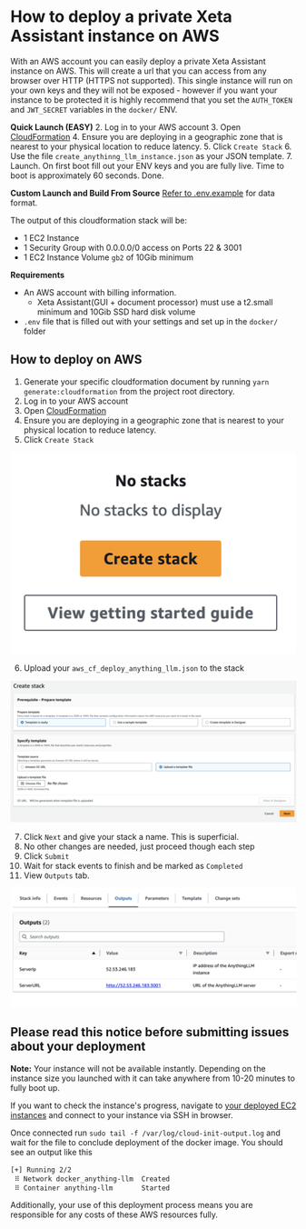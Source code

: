 # How to deploy a private Xeta Assistant instance on AWS

With an AWS account you can easily deploy a private Xeta Assistant instance on AWS. This will create a url that you can access from any browser over HTTP (HTTPS not supported). This single instance will run on your own keys and they will not be exposed - however if you want your instance to be protected it is highly recommend that you set the `AUTH_TOKEN` and `JWT_SECRET` variables in the `docker/` ENV.

**Quick Launch (EASY)**
2. Log in to your AWS account
3. Open [CloudFormation](https://us-west-1.console.aws.amazon.com/cloudformation/home)
4. Ensure you are deploying in a geographic zone that is nearest to your physical location to reduce latency.
5. Click `Create Stack`
6. Use the file `create_anythinng_llm_instance.json` as your JSON template.
7. Launch. On first boot fill out your ENV keys and you are fully live. Time to boot is approximately 60 seconds.
Done.

**Custom Launch and Build From Source**
[Refer to .env.example](../../../docker/HOW_TO_USE_DOCKER.md) for data format.

The output of this cloudformation stack will be:
- 1 EC2 Instance
- 1 Security Group with 0.0.0.0/0 access on Ports 22 & 3001
- 1 EC2 Instance Volume `gb2` of 10Gib minimum

**Requirements**
- An AWS account with billing information.
  - Xeta Assistant(GUI + document processor) must use a t2.small minimum and 10Gib SSD hard disk volume
- `.env` file that is filled out with your settings and set up in the `docker/` folder

## How to deploy on AWS

1. Generate your specific cloudformation document by running `yarn generate:cloudformation` from the project root directory.
2. Log in to your AWS account
3. Open [CloudFormation](https://us-west-1.console.aws.amazon.com/cloudformation/home)
4. Ensure you are deploying in a geographic zone that is nearest to your physical location to reduce latency.
5. Click `Create Stack`

![Create Stack](../../../images/screenshots/create_stack.png)

6. Upload your `aws_cf_deploy_anything_llm.json` to the stack

![Upload Stack](../../../images/screenshots/upload.png)

7. Click `Next` and give your stack a name. This is superficial.
8. No other changes are needed, just proceed though each step
9. Click `Submit`
10. Wait for stack events to finish and be marked as `Completed`
11. View `Outputs` tab.

![Stack Output](../../../images/screenshots/cf_outputs.png)

## Please read this notice before submitting issues about your deployment

**Note:** 
Your instance will not be available instantly. Depending on the instance size you launched with it can take anywhere from 10-20 minutes to fully boot up.

If you want to check the instance's progress, navigate to [your deployed EC2 instances](https://us-west-1.console.aws.amazon.com/ec2/home) and connect to your instance via SSH in browser.

Once connected run `sudo tail -f /var/log/cloud-init-output.log` and wait for the file to conclude deployment of the docker image.
You should see an output like this
```
[+] Running 2/2
 ⠿ Network docker_anything-llm  Created 
 ⠿ Container anything-llm       Started  
```

Additionally, your use of this deployment process means you are responsible for any costs of these AWS resources fully.